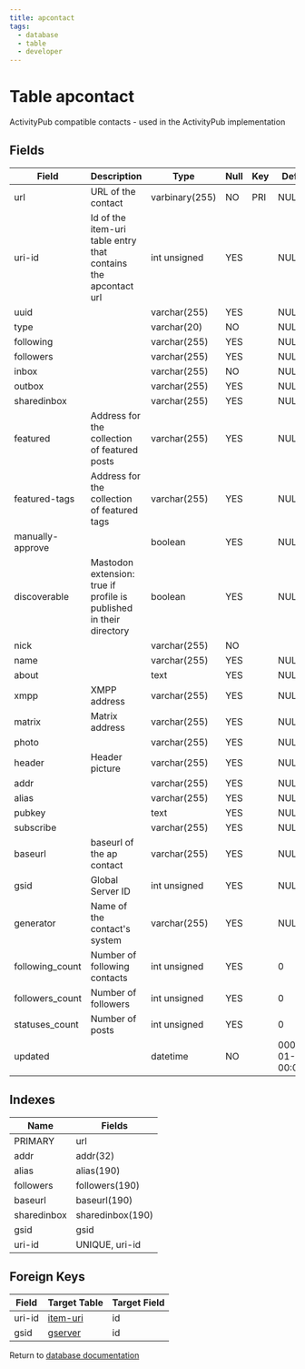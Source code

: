 ```yaml
---
title: apcontact
tags:
  - database
  - table
  - developer
---
```

# Table apcontact

ActivityPub compatible contacts - used in the ActivityPub implementation

## Fields

| Field            | Description                                                         | Type           | Null | Key | Default             | Extra |
| ---------------- | ------------------------------------------------------------------- | -------------- | ---- | --- | ------------------- | ----- |
| url              | URL of the contact                                                  | varbinary(255) | NO   | PRI | NULL                |       |
| uri-id           | Id of the item-uri table entry that contains the apcontact url      | int unsigned   | YES  |     | NULL                |       |
| uuid             |                                                                     | varchar(255)   | YES  |     | NULL                |       |
| type             |                                                                     | varchar(20)    | NO   |     | NULL                |       |
| following        |                                                                     | varchar(255)   | YES  |     | NULL                |       |
| followers        |                                                                     | varchar(255)   | YES  |     | NULL                |       |
| inbox            |                                                                     | varchar(255)   | NO   |     | NULL                |       |
| outbox           |                                                                     | varchar(255)   | YES  |     | NULL                |       |
| sharedinbox      |                                                                     | varchar(255)   | YES  |     | NULL                |       |
| featured         | Address for the collection of featured posts                        | varchar(255)   | YES  |     | NULL                |       |
| featured-tags    | Address for the collection of featured tags                         | varchar(255)   | YES  |     | NULL                |       |
| manually-approve |                                                                     | boolean        | YES  |     | NULL                |       |
| discoverable     | Mastodon extension: true if profile is published in their directory | boolean        | YES  |     | NULL                |       |
| nick             |                                                                     | varchar(255)   | NO   |     |                     |       |
| name             |                                                                     | varchar(255)   | YES  |     | NULL                |       |
| about            |                                                                     | text           | YES  |     | NULL                |       |
| xmpp             | XMPP address                                                        | varchar(255)   | YES  |     | NULL                |       |
| matrix           | Matrix address                                                      | varchar(255)   | YES  |     | NULL                |       |
| photo            |                                                                     | varchar(255)   | YES  |     | NULL                |       |
| header           | Header picture                                                      | varchar(255)   | YES  |     | NULL                |       |
| addr             |                                                                     | varchar(255)   | YES  |     | NULL                |       |
| alias            |                                                                     | varchar(255)   | YES  |     | NULL                |       |
| pubkey           |                                                                     | text           | YES  |     | NULL                |       |
| subscribe        |                                                                     | varchar(255)   | YES  |     | NULL                |       |
| baseurl          | baseurl of the ap contact                                           | varchar(255)   | YES  |     | NULL                |       |
| gsid             | Global Server ID                                                    | int unsigned   | YES  |     | NULL                |       |
| generator        | Name of the contact's system                                        | varchar(255)   | YES  |     | NULL                |       |
| following_count  | Number of following contacts                                        | int unsigned   | YES  |     | 0                   |       |
| followers_count  | Number of followers                                                 | int unsigned   | YES  |     | 0                   |       |
| statuses_count   | Number of posts                                                     | int unsigned   | YES  |     | 0                   |       |
| updated          |                                                                     | datetime       | NO   |     | 0001-01-01 00:00:00 |       |

## Indexes

| Name        | Fields           |
| ----------- | ---------------- |
| PRIMARY     | url              |
| addr        | addr(32)         |
| alias       | alias(190)       |
| followers   | followers(190)   |
| baseurl     | baseurl(190)     |
| sharedinbox | sharedinbox(190) |
| gsid        | gsid             |
| uri-id      | UNIQUE, uri-id   |

## Foreign Keys

| Field  | Target Table                 | Target Field |
| ------ | ---------------------------- | ------------ |
| uri-id | [item-uri](./db_item-uri.md) | id           |
| gsid   | [gserver](./db_gserver.md)   | id           |

Return to [database documentation](./index.md)
